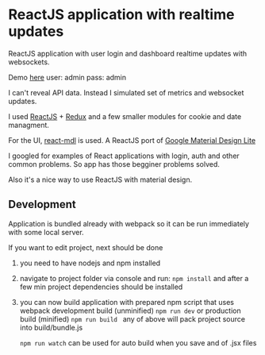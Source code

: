 # ReactJS application with realtime updates  

ReactJS application with user login and dashboard realtime updates with websockets.

Demo [here](http://sgoran.github.io/reactjs-app)
user: admin
pass: admin


I can't reveal API data.
Instead I simulated set of metrics and websocket updates.

I used [ReactJS](https://github.com/facebook/react) + [Redux](https://github.com/reactjs/redux) 
and a few smaller modules for cookie and date managment.

For the UI, [react-mdl](https://github.com/tleunen/react-mdl) is used. A ReactJS
port of [Google Material Design Lite](http://www.getmdl.io/)

I googled for examples of React applications with login, 
auth and other common problems. So app has those begginer problems solved.

Also it's a nice way to use ReactJS with material design.

## Development 

Application is bundled already with webpack so it can be run immediately with some local server.

If you want to edit project, next should be done

1. you need to have nodejs and npm installed
2. navigate to project folder via console and run:
  ```npm install```
   and after a few min project dependencies should be installed
3. you can now build application with prepared npm script that uses webpack
	development build (unminified)
	```npm run dev```
	or production build (minified)
	```npm run build ```
	any of above will pack project source into build/bundle.js

	```npm run watch``` 
	can be used for auto build when you save and of .jsx files
